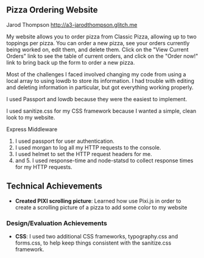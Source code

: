 ## Pizza Ordering Website
Jarod Thompson
http://a3-jarodthompson.glitch.me

My website allows you to order pizza from Classic Pizza, allowing up to two toppings per pizza. 
You can order a new pizza, see your orders currently being worked on, edit them, and delete them.
Click on the "View Current Orders" link to see the table of current orders, and click on the "Order now!"
link to bring back up the form to order a new pizza.

Most of the challenges I faced involved changing my code from using a local array to using lowdb to store its information. 
I had trouble with editing and deleting information in particular, but got everything working properly.

I used Passport and lowdb because they were the easiest to implement.

I used sanitize.css for my CSS framework because I wanted a simple, clean look to my website.

Express Middleware
1. I used passport for user authentication. 
2. I used morgan to log all my HTTP requests to the console. 
3. I used helmet to set the HTTP request headers for me.
4. and 5. I used response-time and node-statsd to collect response times for my HTTP requests.

## Technical Achievements
- **Created PIXI scrolling picture**: Learned how use Pixi.js in order to create a scrolling picture of a pizza to add
                                      some color to my website

### Design/Evaluation Achievements
- **CSS**: I used two additional CSS frameworks, typography.css and forms.css, to help keep things consistent
           with the sanitize.css framework.
